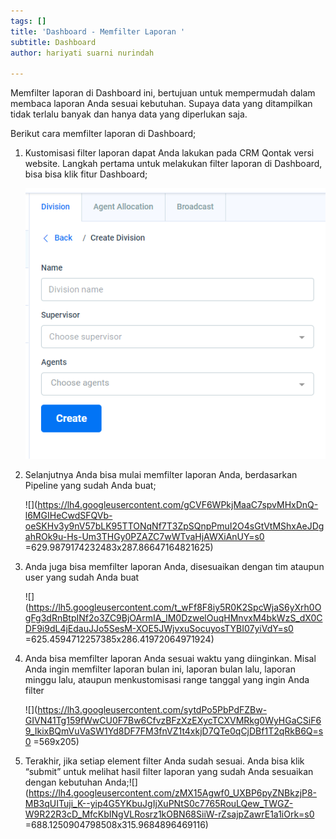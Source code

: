 ```yaml
---
tags: []
title: 'Dashboard - Memfilter Laporan '
subtitle: Dashboard
author: hariyati suarni nurindah

---
```

Memfilter laporan di Dashboard ini, bertujuan untuk mempermudah dalam membaca laporan Anda sesuai kebutuhan. Supaya data yang ditampilkan tidak terlalu banyak dan hanya data yang diperlukan saja.

Berikut cara memfilter laporan di Dashboard;

1. Kustomisasi filter laporan dapat Anda lakukan pada CRM Qontak versi website. Langkah pertama untuk melakukan filter laporan di Dashboard, bisa bisa klik fitur Dashboard;

   ![](/uploads/form-create-division.png)
2. Selanjutnya Anda bisa mulai memfilter laporan Anda, berdasarkan Pipeline yang sudah Anda buat;

   !\[\](https://lh4.googleusercontent.com/gCVF6WPkjMaaC7spvMHxDnQ-l6MGIHeCwdSFQVb-oeSKHv3y9nV57bLK95TTONqNf7T3ZpSQnpPmuI2O4sGtVtMShxAeJDgahROk9u-Hs-Um3THGy0PZAZC7wWTvaHjAWXiAnUY=s0 =629.9879174232483x287.86647164821625)
3. Anda juga bisa memfilter laporan Anda, disesuaikan dengan tim ataupun user yang sudah Anda buat

   !\[\](https://lh5.googleusercontent.com/t_wFf8F8iy5R0K2SpcWjaS6yXrh0OgFg3dRnBtpINf2o3ZC9BjOArmIA_lM0DzwelOuqHMnvxM4bkWzS_dX0CDF9i9dL4jEdauJJo5SesM-XOE5JWjvxuSocuyosTYBI07yiVdY=s0 =625.4594712257385x286.41972064971924)
4. Anda bisa memfilter laporan Anda sesuai waktu yang diinginkan. Misal Anda ingin memfilter laporan bulan ini, laporan bulan lalu, laporan minggu lalu, ataupun menkustomisasi range tanggal yang ingin Anda filter

   !\[\](https://lh3.googleusercontent.com/sytdPo5PbPdFZBw-GIVN41Tg159fWwCU0F7Bw6CfvzBFzXzEXycTCXVMRkg0WyHGaCSiF69_IkixBQmVuVaSW1Yd8DF7FM3fnVZ1t4xkjD7QTe0qCjDBf1T2qRkB6Q=s0 =569x205)
5. Terakhir, jika setiap element filter Anda sudah sesuai. Anda bisa klik “submit” untuk melihat hasil filter laporan yang sudah Anda sesuaikan dengan kebutuhan Anda;!\[\](https://lh4.googleusercontent.com/zMX15Agwf0_UXBP6pyZNBkzjP8-MB3qUITuji_K--yip4G5YKbuJgIjXuPNtS0c7765RouLQew_TWGZ-W9R22R3cD_MfcKbINgVLRosrz1kOBN68SiiW-rZsajpZawrE1a1iOrk=s0 =688.1250904798508x315.9684896469116)